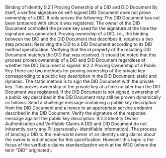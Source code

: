 Binding of Identity 9.2.1 Proving Ownership of a DID and DID Document By itself, a verified signature on self-signed DID Document does not prove ownership of a DID. It only proves the following: The DID Document has not been tampered with since it was registered. The owner of the DID Document controlled the private key used for the signature at the time the signature was generated. Proving ownership of a DID, i.e., the binding between the DID and the DID Document that describes it, requires a two step process: Resolving the DID to a DID Document according to its DID method specification. Verifying that the id property of the resulting DID Document matches the DID that was resolved. It should be noted that this process proves ownership of a DID and DID Document regardless of whether the DID Document is signed. 9.2.2 Proving Ownership of a Public Key There are two methods for proving ownership of the private key corresponding to a public key description in the DID Document: static and dynamic. The static method is to sign the DID Document with the private key. This proves ownership of the private key at a time no later than the DID Document was registered. If the DID Document is not signed, ownership of a public key described in the DID Document may still be proven dynamically as follows: Send a challenge message containing a public key description from the DID Document and a nonce to an appropriate service endpoint described in the DID Document. Verify the signature of the response message against the public key description. 9.2.3 Identity Owner Authentication and Verifiable Claims A DID and DID Document do not inherently carry any PII (personally- identifiable information). The process of binding a DID to the real-world owner of an identity using claims about the owner is out of scope for this specification. However this topic is the focus of the verifiable claims standardization work at the W3C (where the term "DID" originated).
